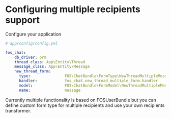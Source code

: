 Configuring multiple recipients support
=======================================

Configure your application

```yaml
# app/config/config.yml

fos_chat:
    db_driver: orm
    thread_class: App\Entity\Thread
    message_class: App\Entity\Message
    new_thread_form:
      type:               FOS\ChatBundle\FormType\NewThreadMultipleMessageFormType
      handler:            fos_chat.new_thread_multiple_form.handler
      model:              FOS\ChatBundle\FormModel\NewThreadMultipleMessage
      name:               message
```

Currently multiple functionality is based on FOSUserBundle but you can define custom form type for
multiple recipients and use your own recipients transformer.
